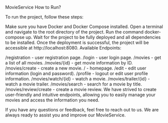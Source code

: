 MovieService
How to Run?

To run the project, follow these steps:

Make sure you have Docker and Docker Compose installed.
Open a terminal and navigate to the root directory of the project.
Run the command docker-compose up.
Wait for the project to be fully deployed and all dependencies to be installed.
Once the deployment is successful, the project will be accessible at http://localhost:8080.
Available Endpoints:

/registration - user registration page.
/login - user login page.
/movies - get a list of all movies.
/movies/{id} - get movie information by ID.
/movies/create - create a new movie.
/ - homepage.
/edit - edit user information (login and password).
/profile - logout or edit user profile information.
/movies/watch/{id} - watch a movie.
/movies/trailer/{id} - watch a movie trailer.
/movies/search - search for a movie by title.
/movies/review/create - create a movie review.
We have strived to create user-friendly and intuitive endpoints, allowing you to easily manage your movies and access the information you need.

If you have any questions or feedback, feel free to reach out to us. We are always ready to assist you and improve our MovieService.


